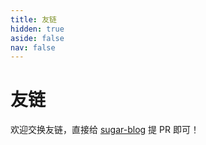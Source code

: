 ```yaml
---
title: 友链
hidden: true
aside: false
nav: false
---
```


<script setup lang="ts">
import FriendLinks from '../.vitepress/theme/components/FriendLinks.vue'
</script>

# 友链

欢迎交换友链，直接给 [sugar-blog](https://github.com/ATQQ/sugar-blog) 提 PR 即可！

<!-- 远程地址 + 随机排序 -->
<FriendLinks />